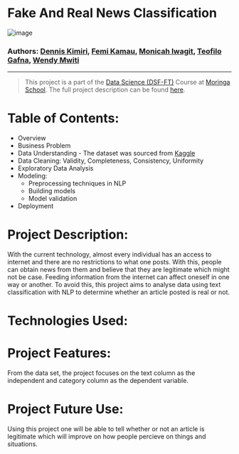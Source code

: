# **Fake And Real News Classification**

![image](https://user-images.githubusercontent.com/60213013/204645379-7197e7c4-b106-4359-b0e4-f84ad1221f00.png)


### Authors: [Dennis Kimiri](), [Femi Kamau](https://www.github.com/ctrl-Karugu), [Monicah Iwagit](https://github.com/Okodoimonicah), [Teofilo Gafna](https://github.com/teofizzy), [Wendy Mwiti]()

---

> This project is a part of the [Data Science (DSF-FT)](https://moringaschool.com/courses/data-science-course/) Course at [Moringa School](https://moringaschool.com/). The full project description can be found [here](https://github.com/learn-co-curriculum/dsc-phase-4-project-v2-3).

# Table of Contents: 
* Overview
* Business Problem
* Data Understanding - The dataset was sourced from [Kaggle](https://www.kaggle.com/datasets/clmentbisaillon/fake-and-real-news-dataset)
* Data Cleaning: Validity, Completeness, Consistency, Uniformity
* Exploratory Data Analysis
* Modeling:
    * Preprocessing techniques in NLP
    * Building models
    * Model validation
 * Deployment
    
    

# Project Description:
With the current technology, almost every individual has an access to internet and there are no restrictions to what one posts. 
With this, people can obtain news from them and believe that they are legitimate which might not be case.
Feeding information from the internet can affect oneself in one way or another.
To avoid this, this project aims to analyse data using text classification with NLP to determine whether an article posted is real or not.
    

# Technologies Used:
    
    
    


# Project Features:
From the data set, the project focuses on the text column as the independent and category column as the dependent variable.
    


# Project Future Use:
Using this project one will be able to tell whether or not an article is legitimate which will improve on how people percieve on things and situations.

